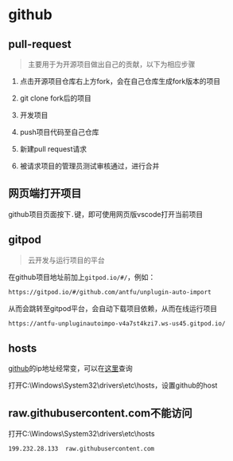 # github

## pull-request

> 主要用于为开源项目做出自己的贡献，以下为相应步骤

1. 点击开源项目仓库右上方fork，会在自己仓库生成fork版本的项目

2. git clone fork后的项目

3. 开发项目

4. push项目代码至自己仓库

5. 新建pull request请求

6. 被请求项目的管理员测试审核通过，进行合并

## 网页端打开项目

github项目页面按下`.`键，即可使用网页版vscode打开当前项目

## gitpod

> 云开发与运行项目的平台

在github项目地址前加上`gitpod.io/#/`，例如：

```sh
https://gitpod.io/#/github.com/antfu/unplugin-auto-import
```

从而会跳转至gitpod平台，会自动下载项目依赖，从而在线运行项目

```sh
https://antfu-unpluginautoimpo-v4a7st4kzi7.ws-us45.gitpod.io/
```

## hosts

[github](https://so.csdn.net/so/search?q=github&spm=1001.2101.3001.7020)的ip地址经常变，可以在[这里](https://www.ipaddress.com/)查询

打开C:\Windows\System32\drivers\etc\hosts，设置github的host

## raw.githubusercontent.com不能访问

打开C:\Windows\System32\drivers\etc\hosts

```
199.232.28.133  raw.githubusercontent.com
```

